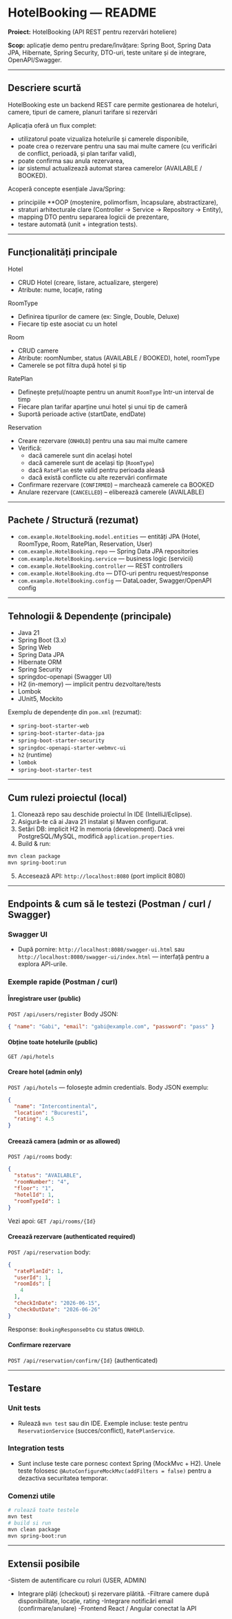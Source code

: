# HotelBooking — README

**Proiect:** HotelBooking (API REST pentru rezervări hoteliere)

**Scop:** aplicație demo pentru predare/învățare: Spring Boot, Spring Data JPA, Hibernate, Spring Security, DTO-uri, teste unitare și de integrare, OpenAPI/Swagger.

---

## Descriere scurtă
HotelBooking este un backend REST care permite gestionarea de hoteluri, camere, tipuri de camere, planuri tarifare si rezervări 

Aplicația oferă un flux complet:
- utilizatorul poate vizualiza hotelurile și camerele disponibile,  
- poate crea o rezervare pentru una sau mai multe camere (cu verificări de conflict, perioadă, și plan tarifar valid),
- poate confirma sau anula rezervarea,  
- iar sistemul actualizează automat starea camerelor (AVAILABLE / BOOKED).

Acoperă concepte esențiale Java/Spring:
- principiile **OOP (moștenire, polimorfism, încapsulare, abstractizare),
- straturi arhitecturale clare (Controller → Service → Repository → Entity),
- mapping DTO pentru separarea logicii de prezentare,
- testare automată (unit + integration tests).
---

## Funcționalități principale
Hotel
- CRUD Hotel (creare, listare, actualizare, ștergere)
- Atribute: nume, locație, rating

RoomType
- Definirea tipurilor de camere (ex: Single, Double, Deluxe)
- Fiecare tip este asociat cu un hotel

Room
- CRUD camere
- Atribute: roomNumber, status (AVAILABLE / BOOKED), hotel, roomType
- Camerele se pot filtra după hotel și tip

RatePlan
- Definește prețul/noapte pentru un anumit `RoomType` într-un interval de timp
- Fiecare plan tarifar aparține unui hotel și unui tip de cameră
- Suportă perioade active (startDate, endDate)

Reservation
- Creare rezervare (`ONHOLD`) pentru una sau mai multe camere
- Verifică:
  - dacă camerele sunt din același hotel
  - dacă camerele sunt de același tip (`RoomType`)
  - dacă `RatePlan` este valid pentru perioada aleasă
  - dacă există conflicte cu alte rezervări confirmate
- Confirmare rezervare (`CONFIRMED`) – marchează camerele ca BOOKED
- Anulare rezervare (`CANCELLED`) – eliberează camerele (AVAILABLE)

---

## Pachete / Structură (rezumat)
- `com.example.HotelBooking.model.entities` — entități JPA (Hotel, RoomType, Room, RatePlan, Reservation, User)
- `com.example.HotelBooking.repo` — Spring Data JPA repositories
- `com.example.HotelBooking.service` — business logic (servicii)
- `com.example.HotelBooking.controller` — REST controllers
- `com.example.HotelBooking.dto` — DTO-uri pentru request/response
- `com.example.HotelBooking.config` — DataLoader, Swagger/OpenAPI config

---

## Tehnologii & Dependențe (principale)
- Java 21
- Spring Boot (3.x)
- Spring Web
- Spring Data JPA
- Hibernate ORM
- Spring Security
- springdoc-openapi (Swagger UI)
- H2 (in-memory) — implicit pentru dezvoltare/tests
- Lombok
- JUnit5, Mockito

Exemplu de dependențe din `pom.xml` (rezumat):
- `spring-boot-starter-web`
- `spring-boot-starter-data-jpa`
- `spring-boot-starter-security`
- `springdoc-openapi-starter-webmvc-ui`
- `h2` (runtime)
- `lombok`
- `spring-boot-starter-test`

---


## Cum rulezi proiectul (local)
1. Clonează repo sau deschide proiectul în IDE (IntelliJ/Eclipse).
2. Asigură-te că ai Java 21 instalat și Maven configurat.
3. Setări DB: implicit H2 în memoria (development). Dacă vrei PostgreSQL/MySQL, modifică `application.properties`.
4. Build & run:
```bash
mvn clean package
mvn spring-boot:run
```
5. Accesează API: `http://localhost:8080` (port implicit 8080)

---

## Endpoints & cum să le testezi (Postman / curl / Swagger)
### Swagger UI
- După pornire: `http://localhost:8080/swagger-ui.html` sau `http://localhost:8080/swagger-ui/index.html` — interfață pentru a explora API-urile.

### Exemple rapide (Postman / curl)
#### Înregistrare user (public)
`POST /api/users/register`
Body JSON:
```json
{ "name": "Gabi", "email": "gabi@example.com", "password": "pass" }
```

#### Obține toate hotelurile (public)
`GET /api/hotels`

#### Creare hotel (admin only)
`POST /api/hotels` — folosește admin credentials.
Body JSON exemplu:
```json
{ 
  "name": "Intercontinental", 
  "location": "Bucuresti", 
  "rating": 4.5 
}
```

#### Creează camera (admin or as allowed)
`POST /api/rooms` body:
```json
{
  "status": "AVAILABLE",
  "roomNumber": "4",
  "floor": "1",
  "hotelId": 1,
  "roomTypeId": 1
}
```
Vezi apoi: `GET /api/rooms/{Id}`

#### Creează rezervare (authenticated required)
`POST /api/reservation` body:
```json
{
  "ratePlanId": 1,
  "userId": 1,
  "roomIds": [
    4
  ],
  "checkInDate": "2026-06-15",
  "checkOutDate": "2026-06-26"
}
```
Response: `BookingResponseDto` cu status `ONHOLD`.

#### Confirmare rezervare
`POST /api/reservation/confirm/{Id}` (authenticated)

---

## Testare
### Unit tests
- Rulează `mvn test` sau din IDE. Exemple incluse: teste pentru `ReservationService` (succes/conflict), `RatePlanService`.

### Integration tests
- Sunt incluse teste care pornesc context Spring (MockMvc + H2). Unele teste folosesc `@AutoConfigureMockMvc(addFilters = false)` pentru a dezactiva securitatea temporar.

### Comenzi utile
```bash
# rulează toate testele
mvn test
# build si run
mvn clean package
mvn spring-boot:run
```

---


## Extensii posibile
-Sistem de autentificare cu roluri (USER, ADMIN)
- Integrare plăți (checkout) și rezervare plătită.
-Filtrare camere după disponibilitate, locație, rating
-Integrare notificări email (confirmare/anulare)
-Frontend React / Angular conectat la API


